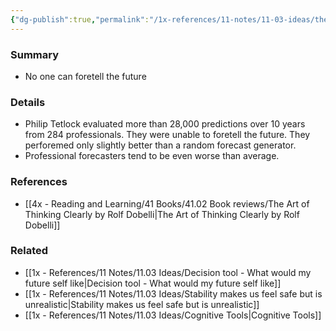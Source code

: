 ```yaml
---
{"dg-publish":true,"permalink":"/1x-references/11-notes/11-03-ideas/the-forecast-illusion/","title":"The forecast illusion","created":"2023-01-01T17:58:09.000+03:00","updated":"2024-02-14T20:18:22.247+03:00"}
---
```



### Summary
- No one can foretell the future

### Details
- Philip Tetlock evaluated more than 28,000 predictions over 10 years from 284 professionals. They were unable to foretell the future. They perforemed only slightly better than a random forecast generator.
- Professional forecasters tend to be even worse than average.

### References
- [[4x - Reading and Learning/41 Books/41.02 Book reviews/The Art of Thinking Clearly by Rolf Dobelli\|The Art of Thinking Clearly by Rolf Dobelli]]

### Related
- [[1x - References/11 Notes/11.03 Ideas/Decision tool - What would my future self like\|Decision tool - What would my future self like]]
- [[1x - References/11 Notes/11.03 Ideas/Stability makes us feel safe but is unrealistic\|Stability makes us feel safe but is unrealistic]]
- [[1x - References/11 Notes/11.03 Ideas/Cognitive Tools\|Cognitive Tools]]